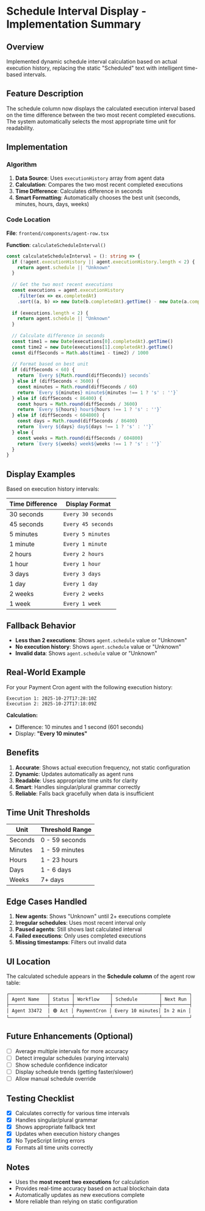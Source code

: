 # Schedule Interval Display - Implementation Summary

## Overview

Implemented dynamic schedule interval calculation based on actual execution history, replacing the static "Scheduled" text with intelligent time-based intervals.

## Feature Description

The schedule column now displays the calculated execution interval based on the time difference between the two most recent completed executions. The system automatically selects the most appropriate time unit for readability.

## Implementation

### Algorithm

1. **Data Source**: Uses `executionHistory` array from agent data
2. **Calculation**: Compares the two most recent completed executions
3. **Time Difference**: Calculates difference in seconds
4. **Smart Formatting**: Automatically chooses the best unit (seconds, minutes, hours, days, weeks)

### Code Location

**File**: `frontend/components/agent-row.tsx`

**Function**: `calculateScheduleInterval()`

```typescript
const calculateScheduleInterval = (): string => {
  if (!agent.executionHistory || agent.executionHistory.length < 2) {
    return agent.schedule || "Unknown"
  }
  
  // Get the two most recent executions
  const executions = agent.executionHistory
    .filter(ex => ex.completedAt)
    .sort((a, b) => new Date(b.completedAt).getTime() - new Date(a.completedAt).getTime())
  
  if (executions.length < 2) {
    return agent.schedule || "Unknown"
  }
  
  // Calculate difference in seconds
  const time1 = new Date(executions[0].completedAt).getTime()
  const time2 = new Date(executions[1].completedAt).getTime()
  const diffSeconds = Math.abs(time1 - time2) / 1000
  
  // Format based on best unit
  if (diffSeconds < 60) {
    return `Every ${Math.round(diffSeconds)} seconds`
  } else if (diffSeconds < 3600) {
    const minutes = Math.round(diffSeconds / 60)
    return `Every ${minutes} minute${minutes !== 1 ? 's' : ''}`
  } else if (diffSeconds < 86400) {
    const hours = Math.round(diffSeconds / 3600)
    return `Every ${hours} hour${hours !== 1 ? 's' : ''}`
  } else if (diffSeconds < 604800) {
    const days = Math.round(diffSeconds / 86400)
    return `Every ${days} day${days !== 1 ? 's' : ''}`
  } else {
    const weeks = Math.round(diffSeconds / 604800)
    return `Every ${weeks} week${weeks !== 1 ? 's' : ''}`
  }
}
```

## Display Examples

Based on execution history intervals:

| Time Difference | Display Format |
|----------------|----------------|
| 30 seconds | `Every 30 seconds` |
| 45 seconds | `Every 45 seconds` |
| 5 minutes | `Every 5 minutes` |
| 1 minute | `Every 1 minute` |
| 2 hours | `Every 2 hours` |
| 1 hour | `Every 1 hour` |
| 3 days | `Every 3 days` |
| 1 day | `Every 1 day` |
| 2 weeks | `Every 2 weeks` |
| 1 week | `Every 1 week` |

## Fallback Behavior

- **Less than 2 executions**: Shows `agent.schedule` value or "Unknown"
- **No execution history**: Shows `agent.schedule` value or "Unknown"
- **Invalid data**: Shows `agent.schedule` value or "Unknown"

## Real-World Example

For your Payment Cron agent with the following execution history:

```
Execution 1: 2025-10-27T17:28:10Z
Execution 2: 2025-10-27T17:18:09Z
```

**Calculation:**
- Difference: 10 minutes and 1 second (601 seconds)
- Display: **"Every 10 minutes"**

## Benefits

1. **Accurate**: Shows actual execution frequency, not static configuration
2. **Dynamic**: Updates automatically as agent runs
3. **Readable**: Uses appropriate time units for clarity
4. **Smart**: Handles singular/plural grammar correctly
5. **Reliable**: Falls back gracefully when data is insufficient

## Time Unit Thresholds

| Unit | Threshold Range |
|------|----------------|
| Seconds | 0 - 59 seconds |
| Minutes | 1 - 59 minutes |
| Hours | 1 - 23 hours |
| Days | 1 - 6 days |
| Weeks | 7+ days |

## Edge Cases Handled

1. **New agents**: Shows "Unknown" until 2+ executions complete
2. **Irregular schedules**: Uses most recent interval only
3. **Paused agents**: Still shows last calculated interval
4. **Failed executions**: Only uses completed executions
5. **Missing timestamps**: Filters out invalid data

## UI Location

The calculated schedule appears in the **Schedule column** of the agent row table:

```
┌──────────────┬────────┬─────────────┬─────────────────┬──────────┐
│ Agent Name   │ Status │ Workflow    │ Schedule        │ Next Run │
├──────────────┼────────┼─────────────┼─────────────────┼──────────┤
│ Agent 33472  │ 🟢 Act │ PaymentCron │ Every 10 minutes│ In 2 min │
└──────────────┴────────┴─────────────┴─────────────────┴──────────┘
```

## Future Enhancements (Optional)

- [ ] Average multiple intervals for more accuracy
- [ ] Detect irregular schedules (varying intervals)
- [ ] Show schedule confidence indicator
- [ ] Display schedule trends (getting faster/slower)
- [ ] Allow manual schedule override

## Testing Checklist

- [x] Calculates correctly for various time intervals
- [x] Handles singular/plural grammar
- [x] Shows appropriate fallback text
- [x] Updates when execution history changes
- [x] No TypeScript linting errors
- [x] Formats all time units correctly

## Notes

- Uses the **most recent two executions** for calculation
- Provides real-time accuracy based on actual blockchain data
- Automatically updates as new executions complete
- More reliable than relying on static configuration

